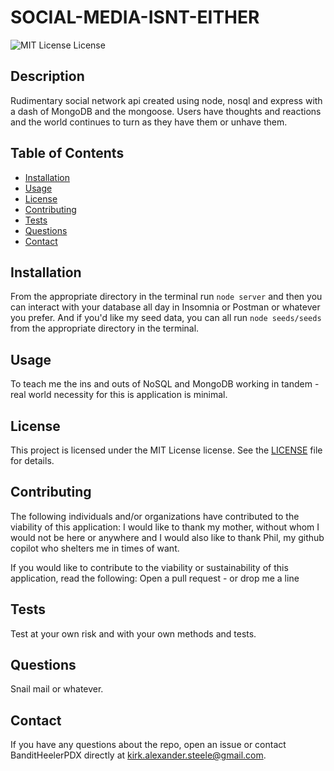 
# SOCIAL-MEDIA-ISNT-EITHER

![MIT License License](https://img.shields.io/badge/license-MIT%20License-blue.svg)
      
## Description
      
Rudimentary social network api created using node, nosql and express with a dash of MongoDB and the mongoose.  Users have thoughts and reactions and the world continues to turn as they have them or unhave them.
      
## Table of Contents
      
- [Installation](https://github.com/banditheelerpdx/social-media-isnt-either#installation)
- [Usage](https://github.com/banditheelerpdx/social-media-isnt-either#usage)
- [License](https://github.com/banditheelerpdx/social-media-isnt-either#license)
- [Contributing](https://github.com/banditheelerpdx/social-media-isnt-either#contributing)
- [Tests](https://github.com/banditheelerpdx/social-media-isnt-either#tests)
- [Questions](https://github.com/banditheelerpdx/social-media-isnt-either#questions)
- [Contact](https://github.com/banditheelerpdx/social-media-isnt-either#contact)

## Installation
      
From the appropriate directory in the terminal run `node server` and then you can interact with your database all day in Insomnia or Postman or whatever you prefer.  And if you'd like my seed data, you can all run `node seeds/seeds` from the appropriate directory in the terminal.
      
## Usage
      
To teach me the ins and outs of NoSQL and MongoDB working in tandem - real world necessity for this is application is minimal.
      
## License
      
This project is licensed under the MIT License license. See the [LICENSE](https://opensource.org/licenses/MIT) file for details.
      
## Contributing
      
The following individuals and/or organizations have contributed to the viability of this application:
I would like to thank my mother, without whom I would not be here or anywhere and I would also like to thank Phil, my github copilot who shelters me in times of want.

If you would like to contribute to the viability or sustainability of this application, read the following:
Open a pull request - or drop me a line
      
## Tests
      
Test at your own risk and with your own methods and tests.
      
## Questions
      
Snail mail or whatever.
      
## Contact
      
If you have any questions about the repo, open an issue or contact BanditHeelerPDX directly at kirk.alexander.steele@gmail.com.
      